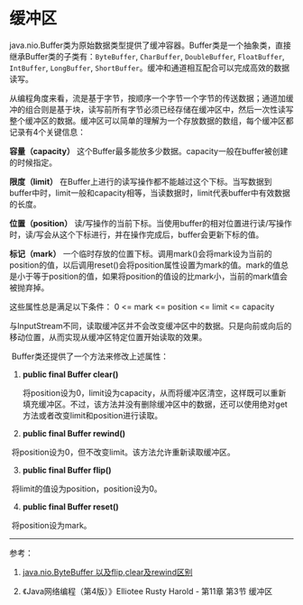 # 缓冲区

​    	java.nio.Buffer类为原始数据类型提供了缓冲容器。Buffer类是一个抽象类，直接继承Buffer类的子类有：`ByteBuffer`, `CharBuffer`, `DoubleBuffer`, `FloatBuffer`, `IntBuffer`, `LongBuffer`, `ShortBuffer`。缓冲和通道相互配合可以完成高效的数据读写。

​    	从编程角度来看，流是基于字节，按顺序一个字节一个字节的传送数据；通道加缓冲的组合则是基于块，读写前所有字节必须已经存储在缓冲区中，然后一次性读写整个缓冲区的数据。缓冲区可以简单的理解为一个存放数据的数组，每个缓冲区都记录有4个关键信息：

**容量（capacity）**
    	这个Buffer最多能放多少数据。capacity一般在buffer被创建的时候指定。

**限度（limit）**
		在Buffer上进行的读写操作都不能越过这个下标。当写数据到buffer中时，limit一般和capacity相等，当读数据时，limit代表buffer中有效数据的长度。

**位置（position）**
		读/写操作的当前下标。当使用buffer的相对位置进行读/写操作时，读/写会从这个下标进行，并在操作完成后，buffer会更新下标的值。

**标记（mark）**
		一个临时存放的位置下标。调用mark()会将mark设为当前的position的值，以后调用reset()会将position属性设置为mark的值。mark的值总是小于等于position的值，如果将position的值设的比mark小，当前的mark值会被抛弃掉。

这些属性总是满足以下条件：
0 <= mark <= position <= limit <= capacity



​		与InputStream不同，读取缓冲区并不会改变缓冲区中的数据。只是向前或向后的移动位置，从而实现从缓冲区特定位置开始读取的效果。

​		Buffer类还提供了一个方法来修改上述属性：

1. **public final Buffer clear()**

	​		将position设为0，limit设为capacity，从而将缓冲区清空，这样既可以重新填充缓冲区。不过，该方法并没有删除缓冲区中的数据，还可以使用绝对get方法或者改变limit和position进行读取。

2. **public final Buffer rewind()**

  ​		将position设为0，但不改变limit。该方法允许重新读取缓冲区。

3. **public final Buffer flip()**

  ​		将limit的值设为position，position设为0。

4. **public final Buffer reset()**

  ​		将position设为mark。




----------

参考：

1. [java.nio.ByteBuffer 以及flip,clear及rewind区别](https://my.oschina.net/u/2416019/blog/607290)  

2. 《Java网络编程（第4版）》Elliotee Rusty Harold - 第11章 第3节 缓冲区 







